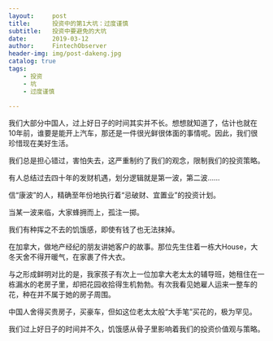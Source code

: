 ```yaml
---
layout:     post
title:      投资中的第1大坑：过度谨慎
subtitle:   投资中要避免的大坑
date:       2019-03-12
author:     FintechObserver
header-img: img/post-dakeng.jpg
catalog: true
tags:
    - 投资
    - 坑
    - 过度谨慎
    
---
```

我们大部分中国人，过上好日子的时间其实并不长。想想就知道了，估计也就在10年前，谁要是能开上汽车，那还是一件很光鲜很体面的事情呢。因此，我们很珍惜现在美好生活。

我们总是担心错过，害怕失去，这严重制约了我们的观念，限制我们的投资策略。

有人总结过去四十年的发财机遇，划分逻辑就是第一波，第二波……

信“康波”的人，精确至年份地执行着“忌破财、宜置业”的投资计划。

当某一波来临，大家蜂拥而上，孤注一掷。

我们有种挥之不去的饥饿感，即使有钱了也无法抹掉。

在加拿大，做地产经纪的朋友讲她客户的故事。那位先生住着一栋大House，大冬天舍不得开暖气，在家裹了件大衣。

与之形成鲜明对比的是，我家孩子有次上一位加拿大老太太的辅导班，她租住在一栋漏水的老房子里，却把花园收拾得生机勃勃。有次我看见她雇人运来一整车的花，种在并不属于她的房子周围。

中国人舍得买贵房子，买豪车，但如这位老太太般“大手笔”买花的，极为罕见。

我们过上好日子的时间并不久，饥饿感从骨子里影响着我们的投资价值观与策略。